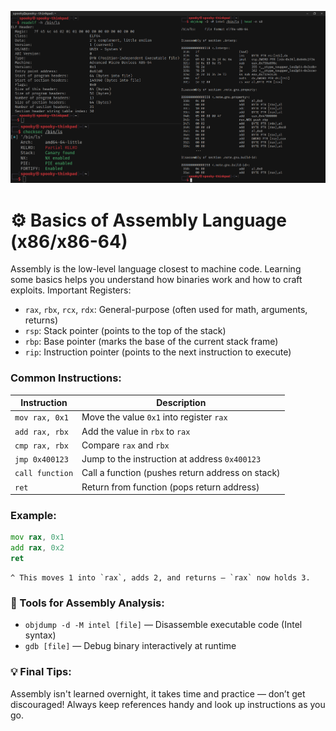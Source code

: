 
![](elf.png)

# ⚙️ Basics of Assembly Language (x86/x86-64)

Assembly is the low-level language closest to machine code. Learning some basics helps you understand how binaries work and how to craft exploits.
Important Registers:

- `rax`, `rbx`, `rcx`, `rdx`: General-purpose (often used for math, arguments, returns)
- `rsp`: Stack pointer (points to the top of the stack)
- `rbp`: Base pointer (marks the base of the current stack frame)
- `rip`: Instruction pointer (points to the next instruction to execute)


### Common Instructions:
| Instruction     | Description                                      |
| --------------- | ------------------------------------------------ |
| `mov rax, 0x1`  | Move the value `0x1` into register `rax`         |
| `add rax, rbx`  | Add the value in `rbx` to `rax`                  |
| `cmp rax, rbx`  | Compare `rax` and `rbx`                          |
| `jmp 0x400123`  | Jump to the instruction at address `0x400123`    |
| `call function` | Call a function (pushes return address on stack) |
| `ret`           | Return from function (pops return address)       |

### Example:

```asm
mov rax, 0x1
add rax, 0x2
ret
```
	^ This moves 1 into `rax`, adds 2, and returns — `rax` now holds 3.

### 🔧 Tools for Assembly Analysis:

- `objdump -d -M intel [file]` — Disassemble executable code (Intel syntax)
- `gdb [file]` — Debug binary interactively at runtime

### 💡 Final Tips:

Assembly isn't learned overnight, it takes time and practice — don’t get discouraged! Always keep references handy and look up instructions as you go.
